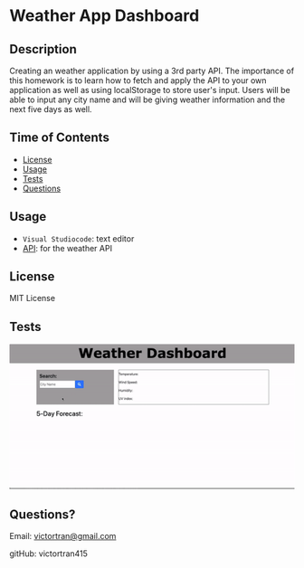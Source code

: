 
  # Weather App Dashboard

  ## Description
  Creating an weather application by using a 3rd party API. The importance of this homework is to learn how to fetch and apply the API to your own application as well as using localStorage to store user's input. Users will be able to input any city name and will be giving weather information and the next five days as well.

  ## Time of Contents
  - [License](#license)
  - [Usage](#Usage)
  - [Tests](#tests)
  - [Questions](#questions)

  ## Usage
  - `Visual Studiocode`: text editor
  - [API](https:///openweathermap.org): for the weather API

  ## License
  MIT License

  ## Tests
  <img src='./Assets/img/weather.gif'>

  ## Questions?
  Email: victortran@gmail.com

  gitHub: victortran415
